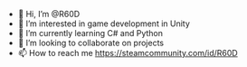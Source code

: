 - 👋 Hi, I’m @R60D
- 👀 I’m interested in game development in Unity
- 🌱 I’m currently learning C# and Python
- 💞️ I’m looking to collaborate on projects
- 📫 How to reach me https://steamcommunity.com/id/R60D

